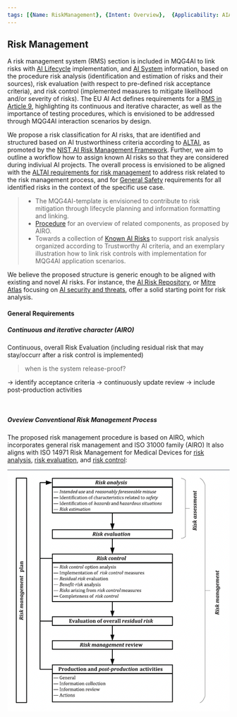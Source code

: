 ```yaml
---
tags: [{Name: RiskManagement}, {Intent: Overview},  {Applicability: AIAct}, {Usage Example: default_highrisk}]
---
```



## Risk Management

A risk management system (RMS) section is included in MQG4AI to link risks with [AI Lifecycle](../2_Lifecycle/AI_Lifecycle.md) implementation, and [AI System](../1_System/AI_System.md) information, based on the procedure risk analysis (identification and estimation of risks and their sources), risk evaluation (with respect to pre-defined risk acceptance criteria), and risk control (implemented measures to mitigate likelihood and/or severity of risks). 
The EU AI Act defines requirements for a [RMS in Article 9](https://artificialintelligenceact.eu/article/9/), highlighting its continuous and iterative character, as well as the importance of testing procedures, which is envisioned to be addressed through MQG4AI interaction scenarios by design.

We propose a risk classification for AI risks, that are identified and structured based on AI trustworthiness criteria according to [ALTAI](https://digital-strategy.ec.europa.eu/en/library/ethics-guidelines-trustworthy-ai), as promoted by the [NIST AI Risk Management Framework](https://nvlpubs.nist.gov/nistpubs/ai/NIST.AI.100-1.pdf). Further, we aim to outline a workflow how to assign known AI risks so that they are considered during indiviual AI projects.
The overall process is envisioned to be aligned with the [ALTAI requirements for risk management](./AI_Risks/7_Accountability/Accountability.md) to address risk related to the risk management process, and for [General Safety](./AI_Risks/2_TechnicalRobustnessSafety/TechnicalRobustnessSafety.md#general-safety) requirements for all identified risks in the context of the specific use case.

> - The MQG4AI-template is envisioned to contribute to risk mitigation through lifecycle planning and information formatting and linking.
> - [Procedure](./Procedure) for an overview of related components, as proposed by AIRO.
> - Towards a collection of [Known AI Risks](./AI_Risks) to support risk analysis organized according to Trustworthy AI criteria, and an exemplary illustration how to link risk controls with implementation for MQG4AI application scenarios. 

We believe the proposed structure is generic enough to be aligned with existing and novel AI risks.
For instance, the [AI Risk Repository](https://airisk.mit.edu/), or [Mitre Atlas](https://atlas.mitre.org/) focusing on [AI security and threats](./AI_Risks/2_TechnicalRobustnessSafety/TechnicalRobustnessSafety.md#resilience-to-attack-and-security), offer a solid starting point for risk analysis. 

#### General Requirements

##### Continuous and iterative character (AIRO)

Continuous, overall Risk Evaluation (including residual risk that may stay/occurr after a risk control is implemented)
> when is the system release-proof?

→ identify acceptance criteria
→ continuously update review
→ include post-production activities

<br>

##### Oveview Conventional Risk Management Process

The proposed risk management procedure is based on AIRO, which incorporates general risk management and ISO 31000 family (AIRO)
It also aligns with ISO 14971 Risk Management for Medical Devices for [risk analysis](./Procedure/a_Risk_Analysis/RiskAnalysis_(RiskManagement).md), [risk evaluation](./Procedure/b_Risk_Evaluation/RiskEvaluation_(RiskManagement).md), and [risk control](./Procedure/c_Risk_Control/RiskControl_(RiskManagement).md): 

![](<../../imgs/Risk Management (AIRO)/Risk Management ISO 14971.png>)


